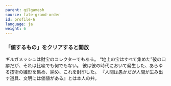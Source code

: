 ```yaml
---
parent: gilgamesh
source: fate-grand-order
id: profile-6
language: ja
weight: 6
---
```


### 「値するもの」をクリアすると開放

ギルガメッシュは財宝のコレクターでもある。
“地上の宝はすべて集めた”彼の口癖だが、それは比喩でも何でもない。
彼は彼の時代において発生した、あらゆる技術の雛形を集め、納め、これを封印した。
『人間は愚かだが人間が生み出す道具、文明には価値がある』とは本人の弁。
